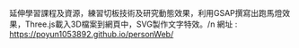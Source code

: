 延伸學習課程及資源，練習切板技術及研究動態效果，利用GSAP撰寫出跑馬燈效果，Three.js載入3D檔案到網頁中，SVG製作文字特效。/n
網址 : https://poyun1053892.github.io/personWeb/
